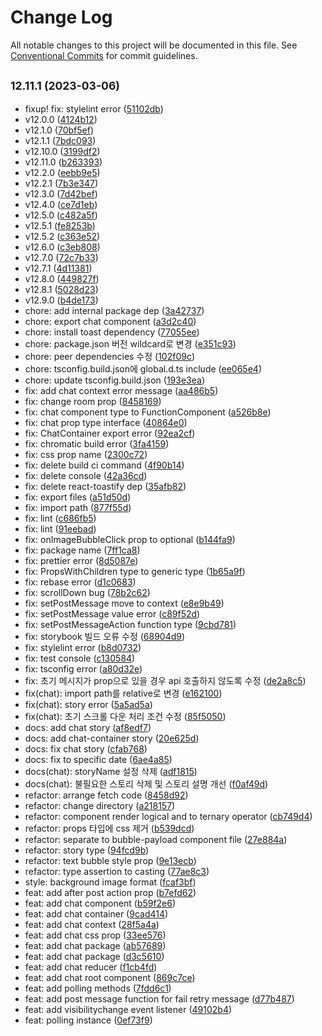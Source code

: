 # Change Log

All notable changes to this project will be documented in this file.
See [Conventional Commits](https://conventionalcommits.org) for commit guidelines.

## <small>12.11.1 (2023-03-06)</small>

- fixup! fix: stylelint error ([51102db](https://github.com/titicacadev/triple-frontend/commit/51102db))
- v12.0.0 ([4124b12](https://github.com/titicacadev/triple-frontend/commit/4124b12))
- v12.1.0 ([70bf5ef](https://github.com/titicacadev/triple-frontend/commit/70bf5ef))
- v12.1.1 ([7bdc093](https://github.com/titicacadev/triple-frontend/commit/7bdc093))
- v12.10.0 ([3199df2](https://github.com/titicacadev/triple-frontend/commit/3199df2))
- v12.11.0 ([b263393](https://github.com/titicacadev/triple-frontend/commit/b263393))
- v12.2.0 ([eebb9e5](https://github.com/titicacadev/triple-frontend/commit/eebb9e5))
- v12.2.1 ([7b3e347](https://github.com/titicacadev/triple-frontend/commit/7b3e347))
- v12.3.0 ([7d42bef](https://github.com/titicacadev/triple-frontend/commit/7d42bef))
- v12.4.0 ([ce7d1eb](https://github.com/titicacadev/triple-frontend/commit/ce7d1eb))
- v12.5.0 ([c482a5f](https://github.com/titicacadev/triple-frontend/commit/c482a5f))
- v12.5.1 ([fe8253b](https://github.com/titicacadev/triple-frontend/commit/fe8253b))
- v12.5.2 ([c363e52](https://github.com/titicacadev/triple-frontend/commit/c363e52))
- v12.6.0 ([c3eb808](https://github.com/titicacadev/triple-frontend/commit/c3eb808))
- v12.7.0 ([72c7b33](https://github.com/titicacadev/triple-frontend/commit/72c7b33))
- v12.7.1 ([4d11381](https://github.com/titicacadev/triple-frontend/commit/4d11381))
- v12.8.0 ([449827f](https://github.com/titicacadev/triple-frontend/commit/449827f))
- v12.8.1 ([5028d23](https://github.com/titicacadev/triple-frontend/commit/5028d23))
- v12.9.0 ([b4de173](https://github.com/titicacadev/triple-frontend/commit/b4de173))
- chore: add internal package dep ([3a42737](https://github.com/titicacadev/triple-frontend/commit/3a42737))
- chore: export chat component ([a3d2c40](https://github.com/titicacadev/triple-frontend/commit/a3d2c40))
- chore: install toast dependency ([77055ee](https://github.com/titicacadev/triple-frontend/commit/77055ee))
- chore: package.json 버전 wildcard로 변경 ([e351c93](https://github.com/titicacadev/triple-frontend/commit/e351c93))
- chore: peer dependencies 수정 ([102f09c](https://github.com/titicacadev/triple-frontend/commit/102f09c))
- chore: tsconfig.build.json에 global.d.ts include ([ee065e4](https://github.com/titicacadev/triple-frontend/commit/ee065e4))
- chore: update tsconfig.build.json ([193e3ea](https://github.com/titicacadev/triple-frontend/commit/193e3ea))
- fix: add chat context error message ([aa486b5](https://github.com/titicacadev/triple-frontend/commit/aa486b5))
- fix: change room prop ([8458169](https://github.com/titicacadev/triple-frontend/commit/8458169))
- fix: chat component type to FunctionComponent ([a526b8e](https://github.com/titicacadev/triple-frontend/commit/a526b8e))
- fix: chat prop type interface ([40864e0](https://github.com/titicacadev/triple-frontend/commit/40864e0))
- fix: ChatContainer export error ([92ea2cf](https://github.com/titicacadev/triple-frontend/commit/92ea2cf))
- fix: chromatic build error ([3fa4159](https://github.com/titicacadev/triple-frontend/commit/3fa4159))
- fix: css prop name ([2300c72](https://github.com/titicacadev/triple-frontend/commit/2300c72))
- fix: delete build ci command ([4f90b14](https://github.com/titicacadev/triple-frontend/commit/4f90b14))
- fix: delete console ([42a36cd](https://github.com/titicacadev/triple-frontend/commit/42a36cd))
- fix: delete react-toastify dep ([35afb82](https://github.com/titicacadev/triple-frontend/commit/35afb82))
- fix: export files ([a51d50d](https://github.com/titicacadev/triple-frontend/commit/a51d50d))
- fix: import path ([877f55d](https://github.com/titicacadev/triple-frontend/commit/877f55d))
- fix: lint ([c686fb5](https://github.com/titicacadev/triple-frontend/commit/c686fb5))
- fix: lint ([91eebad](https://github.com/titicacadev/triple-frontend/commit/91eebad))
- fix: onImageBubbleClick prop to optional ([b144fa9](https://github.com/titicacadev/triple-frontend/commit/b144fa9))
- fix: package name ([7ff1ca8](https://github.com/titicacadev/triple-frontend/commit/7ff1ca8))
- fix: prettier error ([8d5087e](https://github.com/titicacadev/triple-frontend/commit/8d5087e))
- fix: PropsWithChildren type to generic type ([1b65a9f](https://github.com/titicacadev/triple-frontend/commit/1b65a9f))
- fix: rebase error ([d1c0683](https://github.com/titicacadev/triple-frontend/commit/d1c0683))
- fix: scrollDown bug ([78b2c62](https://github.com/titicacadev/triple-frontend/commit/78b2c62))
- fix: setPostMessage move to context ([e8e9b49](https://github.com/titicacadev/triple-frontend/commit/e8e9b49))
- fix: setPostMessage value error ([c89f52d](https://github.com/titicacadev/triple-frontend/commit/c89f52d))
- fix: setPostMessageAction function type ([9cbd781](https://github.com/titicacadev/triple-frontend/commit/9cbd781))
- fix: storybook 빌드 오류 수정 ([68904d9](https://github.com/titicacadev/triple-frontend/commit/68904d9))
- fix: stylelint error ([b8d0732](https://github.com/titicacadev/triple-frontend/commit/b8d0732))
- fix: test console ([c130584](https://github.com/titicacadev/triple-frontend/commit/c130584))
- fix: tsconfig error ([a80d32e](https://github.com/titicacadev/triple-frontend/commit/a80d32e))
- fix: 초기 메시지가 prop으로 있을 경우 api 호출하지 않도록 수정 ([de2a8c5](https://github.com/titicacadev/triple-frontend/commit/de2a8c5))
- fix(chat): import path를 relative로 변경 ([e162100](https://github.com/titicacadev/triple-frontend/commit/e162100))
- fix(chat): story error ([5a5ad5a](https://github.com/titicacadev/triple-frontend/commit/5a5ad5a))
- fix(chat): 초기 스크롤 다운 처리 조건 수정 ([85f5050](https://github.com/titicacadev/triple-frontend/commit/85f5050))
- docs: add chat story ([af8edf7](https://github.com/titicacadev/triple-frontend/commit/af8edf7))
- docs: add chat-container story ([20e625d](https://github.com/titicacadev/triple-frontend/commit/20e625d))
- docs: fix chat story ([cfab768](https://github.com/titicacadev/triple-frontend/commit/cfab768))
- docs: fix to specific date ([6ae4a85](https://github.com/titicacadev/triple-frontend/commit/6ae4a85))
- docs(chat): storyName 설정 삭제 ([adf1815](https://github.com/titicacadev/triple-frontend/commit/adf1815))
- docs(chat): 불필요한 스토리 삭제 및 스토리 설명 개선 ([f0af49d](https://github.com/titicacadev/triple-frontend/commit/f0af49d))
- refactor: arrange fetch code ([8458d92](https://github.com/titicacadev/triple-frontend/commit/8458d92))
- refactor: change directory ([a218157](https://github.com/titicacadev/triple-frontend/commit/a218157))
- refactor: component render logical and to ternary operator ([cb749d4](https://github.com/titicacadev/triple-frontend/commit/cb749d4))
- refactor: props 타입에 css 제거 ([b539dcd](https://github.com/titicacadev/triple-frontend/commit/b539dcd))
- refactor: separate to bubble-payload component file ([27e884a](https://github.com/titicacadev/triple-frontend/commit/27e884a))
- refactor: story type ([94fcd9b](https://github.com/titicacadev/triple-frontend/commit/94fcd9b))
- refactor: text bubble style prop ([9e13ecb](https://github.com/titicacadev/triple-frontend/commit/9e13ecb))
- refactor: type assertion to casting ([77ae8c3](https://github.com/titicacadev/triple-frontend/commit/77ae8c3))
- style: background image format ([fcaf3bf](https://github.com/titicacadev/triple-frontend/commit/fcaf3bf))
- feat: add after post action prop ([b7efd62](https://github.com/titicacadev/triple-frontend/commit/b7efd62))
- feat: add chat component ([b59f2e6](https://github.com/titicacadev/triple-frontend/commit/b59f2e6))
- feat: add chat container ([9cad414](https://github.com/titicacadev/triple-frontend/commit/9cad414))
- feat: add chat context ([28f5a4a](https://github.com/titicacadev/triple-frontend/commit/28f5a4a))
- feat: add chat css prop ([33ee576](https://github.com/titicacadev/triple-frontend/commit/33ee576))
- feat: add chat package ([ab57689](https://github.com/titicacadev/triple-frontend/commit/ab57689))
- feat: add chat package ([d3c5610](https://github.com/titicacadev/triple-frontend/commit/d3c5610))
- feat: add chat reducer ([f1cb4fd](https://github.com/titicacadev/triple-frontend/commit/f1cb4fd))
- feat: add chat root component ([869c7ce](https://github.com/titicacadev/triple-frontend/commit/869c7ce))
- feat: add polling methods ([7fdd6c1](https://github.com/titicacadev/triple-frontend/commit/7fdd6c1))
- feat: add post message function for fail retry message ([d77b487](https://github.com/titicacadev/triple-frontend/commit/d77b487))
- feat: add visibilitychange event listener ([49102b4](https://github.com/titicacadev/triple-frontend/commit/49102b4))
- feat: polling instance ([0ef73f9](https://github.com/titicacadev/triple-frontend/commit/0ef73f9))
